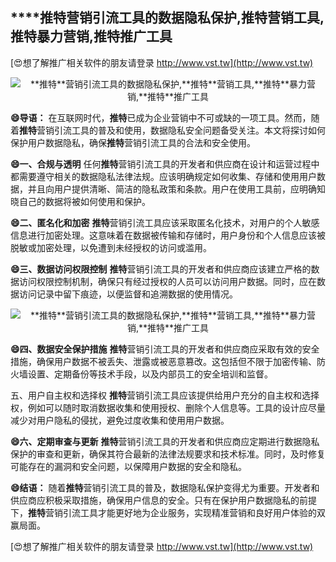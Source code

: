 ## ****推特**营销引流工具的数据隐私保护,**推特**营销工具,**推特**暴力营销,**推特**推广工具**

[😍想了解推广相关软件的朋友请登录 http://www.vst.tw](http://www.vst.tw)

 <center><img src="https://vst.tw/MP4/tuiguang/png/6.png" alt="**推特**营销引流工具的数据隐私保护,**推特**营销工具,**推特**暴力营销,**推特**推广工具"></center>

**😄导语：**
在互联网时代，**推特**已成为企业营销中不可或缺的一项工具。然而，随着**推特**营销引流工具的普及和使用，数据隐私安全问题备受关注。本文将探讨如何保护用户数据隐私，确保**推特**营销引流工具的合法和安全使用。

**😄一、合规与透明**
任何**推特**营销引流工具的开发者和供应商在设计和运营过程中都需要遵守相关的数据隐私法律法规。应该明确规定如何收集、存储和使用用户数据，并且向用户提供清晰、简洁的隐私政策和条款。用户在使用工具前，应明确知晓自己的数据将被如何使用和保护。

**😄二、匿名化和加密**
**推特**营销引流工具应该采取匿名化技术，对用户的个人敏感信息进行加密处理。这意味着在数据被传输和存储时，用户身份和个人信息应该被脱敏或加密处理，以免遭到未经授权的访问或滥用。

**😄三、数据访问权限控制**
**推特**营销引流工具的开发者和供应商应该建立严格的数据访问权限控制机制，确保只有经过授权的人员可以访问用户数据。同时，应在数据访问记录中留下痕迹，以便监督和追溯数据的使用情况。

 <center><img src="https://vst.tw/MP4/tuiguang/png/2.png" alt="**推特**营销引流工具的数据隐私保护,**推特**营销工具,**推特**暴力营销,**推特**推广工具"></center>

**😄四、数据安全保护措施**
**推特**营销引流工具的开发者和供应商应采取有效的安全措施，确保用户数据不被丢失、泄露或被恶意篡改。这包括但不限于加密传输、防火墙设置、定期备份等技术手段，以及内部员工的安全培训和监督。

五、用户自主权和选择权
**推特**营销引流工具应该提供给用户充分的自主权和选择权，例如可以随时取消数据收集和使用授权、删除个人信息等。工具的设计应尽量减少对用户隐私的侵扰，避免过度收集和使用用户数据。

**😄六、定期审查与更新**
**推特**营销引流工具的开发者和供应商应定期进行数据隐私保护的审查和更新，确保其符合最新的法律法规要求和技术标准。同时，及时修复可能存在的漏洞和安全问题，以保障用户数据的安全和隐私。

**😄结语：**
随着**推特**营销引流工具的普及，数据隐私保护变得尤为重要。开发者和供应商应积极采取措施，确保用户信息的安全。只有在保护用户数据隐私的前提下，**推特**营销引流工具才能更好地为企业服务，实现精准营销和良好用户体验的双赢局面。

[😍想了解推广相关软件的朋友请登录 http://www.vst.tw](http://www.vst.tw)



